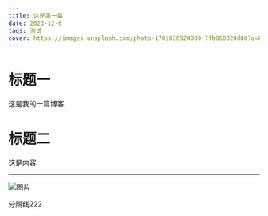 ```yaml
---
title: 这是第一篇
date: 2023-12-6
tags: 测试
cover: https://images.unsplash.com/photo-1701836924089-7fb060024d88?q=80&w=2070&auto=format&fit=crop&ixlib=rb-4.0.3&ixid=M3wxMjA3fDB8MHxwaG90by1wYWdlfHx8fGVufDB8fHx8fA%3D%3D
---
```

# 标题一
这是我的一篇博客

# 标题二
这是内容

---
![图片](https://images.unsplash.com/photo-1695653423034-d15c9f3d1328?q=80&w=2071&auto=format&fit=crop&ixlib=rb-4.0.3&ixid=M3wxMjA3fDF8MHxwaG90by1wYWdlfHx8fGVufDB8fHx8fA%3D%3D)

分隔线222
